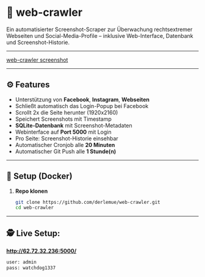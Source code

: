 # 🐾 web-crawler

Ein automatisierter Screenshot-Scraper zur Überwachung rechtsextremer Webseiten und Social-Media-Profile – inklusive Web-Interface, Datenbank und Screenshot-Historie.

---

[web-crawler screenshot](https://github.com/derlemue/web-crawler/blob/master/web-crawler.PNG?raw=true)

---

## ⚙️ Features

- Unterstützung von **Facebook**, **Instagram**, **Webseiten**
- Schließt automatisch das Login-Popup bei Facebook
- Scrollt 2x die Seite herunter (1920x2160)
- Speichert Screenshots mit Timestamp
- **SQLite-Datenbank** mit Screenshot-Metadaten
- Webinterface auf **Port 5000** mit Login
- Pro Seite: Screenshot-Historie einsehbar
- Automatischer Cronjob alle **20 Minuten**
- Automatischer Git Push alle **1 Stunde(n)**

---

## 🚀 Setup (Docker)

1. **Repo klonen**  
   ```bash
   git clone https://github.com/derlemue/web-crawler.git
   cd web-crawler

---

## 🕵️  Live Setup:

**http://62.72.32.236:5000/**  
   ```bash
   user: admin
   pass: watchdog1337


